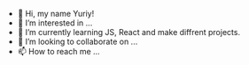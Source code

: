 - 👋 Hi, my name Yuriy!
- 👀 I’m interested in ...
- 🌱 I’m currently learning JS, React and make diffrent projects.
- 💞️ I’m looking to collaborate on ...
- 📫 How to reach me ...

<!---
yrzilla/yrzilla is a ✨ special ✨ repository because its `README.md` (this file) appears on your GitHub profile.
You can click the Preview link to take a look at your changes.
--->
